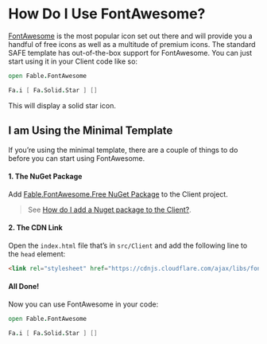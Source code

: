 # How Do I Use FontAwesome?
[FontAwesome](https://fontawesome.com/) is the most popular icon set out there and will provide you a handful of free icons as well as a multitude of premium icons. The standard SAFE template has out-of-the-box support for FontAwesome. You can just start using it in your Client code like so:
```fsharp
open Fable.FontAwesome

Fa.i [ Fa.Solid.Star ] []
```
This will display a solid star icon.

## I am Using the Minimal Template
If you’re using the minimal template, there are a couple of things to do before you can start using FontAwesome.

#### 1. The NuGet Package
Add [Fable.FontAwesome.Free NuGet Package](https://www.nuget.org/packages/Fable.FontAwesome.Free/) to the Client project.
> See [How do I add a Nuget package to the Client?](../package-management/add-nuget-package-to-client.md).

#### 2. The CDN Link
Open the `index.html` file that’s in `src/Client` and add the following line to the `head` element:
```html
<link rel="stylesheet" href="https://cdnjs.cloudflare.com/ajax/libs/font-awesome/5.14.0/css/all.min.css">
```

#### All Done!
Now you can use FontAwesome in your code:
```fsharp
open Fable.FontAwesome

Fa.i [ Fa.Solid.Star ] []
```
